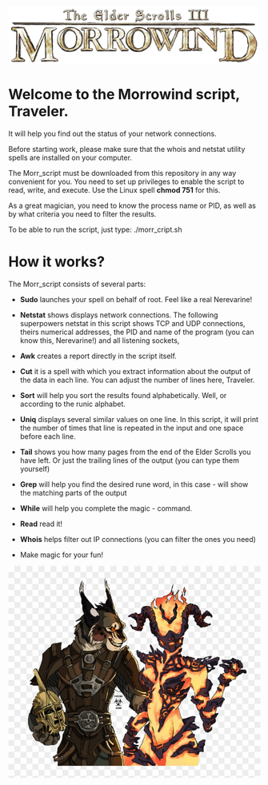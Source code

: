 ![alt text](https://github.com/allozavrr/Screenshots/blob/main/The_Elder_Scrolls_III_-_Morrowind_-_Text_Logo.png "Welcome to Elder Scripts, Traveler!")


# Welcome to the Morrowind script, Traveler. 
It will help you find out the status of your network connections.

Before starting work, please make sure that the whois and netstat utility spells are installed on your computer. 

The Morr_script must be downloaded from this repository in any way convenient for you. You need to set up privileges to enable the script to read, write, and execute. Use the Linux spell **chmod 751** for this.

As a great magician, you need to know the process name or PID, as well as by what criteria you need to filter the results.

To be able to run the script, just type: ./morr_cript.sh

# How it works?

The Morr_script consists of several parts:

*  **Sudo** launches your spell on behalf of root. Feel like a real Nerevarine!

*  **Netstat** shows displays network connections. 
The following superpowers netstat in this script shows TCP and UDP connections, theirs numerical addresses, the PID and name of the program (you can know this, Nerevarine!) and all listening sockets, 

* **Awk** creates a report directly in the script itself.

* **Cut** it is a spell with which you extract information about the output of the data in each line. You can adjust the number of lines here, Traveler.

* **Sort** will help you sort the results found alphabetically. Well, or according to the runic alphabet.

* **Uniq** displays several similar values on one line. In this script, it will print the number of times that line is repeated in the input and one space before each line.

* **Tail** shows you how many pages from the end of the Elder Scrolls you have left. Or just the trailing lines of the output (you can type them yourself)

* **Grep** will help you find the desired rune word, in this case - will show the matching parts of the output

* **While** will help you complete the magic - command.

* **Read** read it!

* **Whois** helps filter out IP connections (you can filter the ones you need)

* Make magic for your fun!





![alt text](https://github.com/allozavrr/Screenshots/blob/main/620-6204264_elder-scrolls-morrowind-elder-scrolls-v-skyrim-elder.png "Morrowind never ending!")

